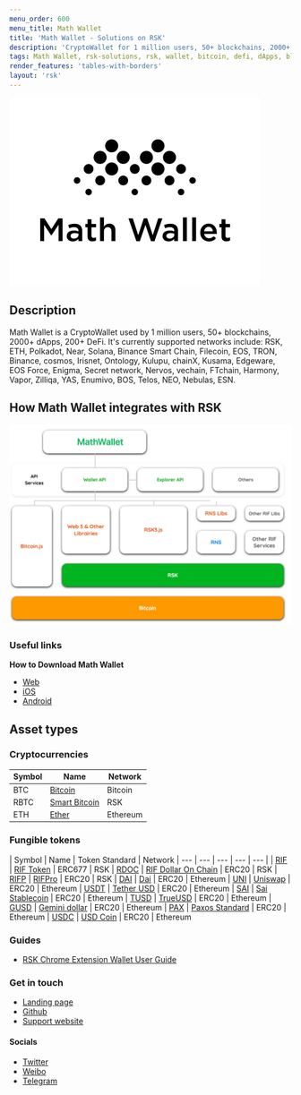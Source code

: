 ```yaml
---
menu_order: 600
menu_title: Math Wallet
title: 'Math Wallet - Solutions on RSK'
description: 'CryptoWallet for 1 million users, 50+ blockchains, 2000+ dApps, 200+ DeFi.'
tags: Math Wallet, rsk-solutions, rsk, wallet, bitcoin, defi, dApps, blockchain, cryptowallet
render_features: 'tables-with-borders'
layout: 'rsk'
---
```


![Math Wallet- BannerImage](/assets/img/solutions/MathWallet/MathWallet_Logo_Black.png)

## Description

Math Wallet is a CryptoWallet used by 1 million users, 50+ blockchains, 2000+ dApps, 200+ DeFi. It's currently supported networks include: RSK, ETH, Polkadot, Near, Solana, Binance Smart Chain, Filecoin, EOS, TRON, Binance, cosmos, Irisnet, Ontology, Kulupu, chainX, Kusama, Edgeware, EOS Force, Enigma, Secret network, Nervos, vechain, FTchain, Harmony, Vapor, Zilliqa, YAS, Enumivo, BOS, Telos, NEO, Nebulas, ESN.

## How Math Wallet integrates with RSK

![MathWallet-RSK-Integrations](/assets/img/solutions/MathWallet/Diagram-MathWallet.png)

### Useful links

**How to Download Math Wallet**

- [Web](https://mathwallet.org/)
- [iOS](https://mathwallet.org/en-us/)
- [Android](https://mathwallet.org/en-us/)

## Asset types

### Cryptocurrencies

| Symbol | Name | Network |
| --- | --- | --- |
| BTC | [Bitcoin](https://bitcoin.org/bitcoin.pdf) | Bitcoin |
| RBTC | [Smart Bitcoin](https://developers.rsk.co/rsk/rbtc/) | RSK |
| ETH | [Ether](https://ethereum.org/en/eth/) | Ethereum |

### Fungible tokens

| Symbol | Name | Token Standard | Network
| --- | --- | --- | --- | --- |
| [RIF](https://explorer.rsk.co/address/0x2acc95758f8b5f583470ba265eb685a8f45fc9d5) | [RIF Token](https://developers.rsk.co/rif/token/) | ERC677 | RSK
| [RDOC](https://explorer.rsk.co/address/0x2d919f19D4892381d58EdEbEcA66D5642ceF1A1F) | [RIF Dollar On Chain](https://rif.moneyonchain.com) | ERC20 | RSK
| [RIFP](https://explorer.rsk.co/address/0xF4d27C56595eD59B66cC7f03CFF5193E4Bd74a61) | [RIFPro](https://rif.moneyonchain.com) | ERC20 | RSK
| [DAI](https://etherscan.io/token/0x6b175474e89094c44da98b954eedeac495271d0f) | [Dai](https://makerdao.com/ ) | ERC20 | Ethereum
| [UNI](https://etherscan.io/token/0x1f9840a85d5af5bf1d1762f925bdaddc4201f984) | [Uniswap](https://uniswap.org/) | ERC20 | Ethereum
| [USDT](https://etherscan.io/token/0xdac17f958d2ee523a2206206994597c13d831ec7) | [Tether USD](https://tether.to/)  | ERC20 | Ethereum
| [SAI](https://etherscan.io/token/0x89d24a6b4ccb1b6faa2625fe562bdd9a23260359) | [Sai Stablecoin](https://makerdao.com/)   | ERC20 | Ethereum
| [TUSD](https://etherscan.io/token/0x0000000000085d4780B73119b644AE5ecd22b376) | [TrueUSD](https://www.trusttoken.com/trueusd/) | ERC20 | Ethereum
| [GUSD](https://etherscan.io/token/0x056fd409e1d7a124bd7017459dfea2f387b6d5cd) | [Gemini dollar](https://gemini.com/dollar/) | ERC20 | Ethereum
| [PAX](https://etherscan.io/token/0x8e870d67f660d95d5be530380d0ec0bd388289e1) | [Paxos Standard](https://www.paxos.com/standard) | ERC20 | Ethereum
| [USDC](https://etherscan.io/token/0xa0b86991c6218b36c1d19d4a2e9eb0ce3606eb48) | [USD Coin](https://www.centre.io/) | ERC20 | Ethereum

### Guides

- [RSK Chrome Extension Wallet User Guide](https://blog.mathwallet.org/?p=1705)

### Get in touch

- [Landing page](https://mathwallet.org/en-us/)
- [Github](https://github.com/mathwallet)
- [Support website](http://blog.mathwallet.org/)

#### Socials

- [Twitter](https://twitter.com/MathWallet)
- [Weibo](https://weibo.com/diabloshop)
- [Telegram](https://t.me/mathwalletCN)
